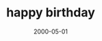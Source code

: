 ---
layout: base.njk
title : 'happy birthday' 
view_title : 'happy birthday' 
year : '2000' 
date : '2000-05-01' 
img_file : '/drawing/happybir.png' 
html_file : 'happybir' 
next_html : 'whereslo.html' 
year_order : '261' 
permalink : "title/{{html_file}}.html"
---